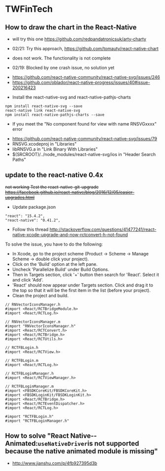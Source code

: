 # TWFinTech

## How to draw the chart in the React-Native

* will try this one https://github.com/redpandatronicsuk/arty-charty

* 02/21: Try this approach, https://github.com/tomauty/react-native-chart
- does not work. The functionality is not complete

* 02/19: Blocked by one crash issue, no solution yet
- https://github.com/react-native-community/react-native-svg/issues/246
- https://github.com/oblador/react-native-progress/issues/40#issue-200216423

* Install the react-native-svg and react-native-pathjs-charts

```
npm install react-native-svg --save
react-native link react-native-svg
npm install react-native-pathjs-charts --save
```

* If you meet the "No component found for view with name RNSVGxxxx" error
- https://github.com/react-native-community/react-native-svg/issues/79
- RNSVG.xcodeproj in "Libraries"
- libRNSVG.a in "Link Binary With Libraries"
- $(SRCROOT)/../node_modules/react-native-svg/ios in "Header Search Paths"

## update to the react-native 0.4x

~~not working
Test the react-native-git-upgrade<br>
https://facebook.github.io/react-native/blog/2016/12/05/easier-upgrades.html~~

- Update package.json
```
"react": "15.4.2",
"react-native": "0.41.2",
```

- Follow this thread 
http://stackoverflow.com/questions/41477241/react-native-xcode-upgrade-and-now-rctconvert-h-not-found

To solve the issue, you have to do the following:

* In Xcode, go to the project scheme (Product -> Scheme -> Manage Scheme -> double click your project).
* Click on the 'Build' option at the left pane.
* Uncheck 'Parallelize Build' under Build Options.
* Then in Targets section, click '+' button then search for 'React'. Select it and click 'Add'.
* 'React' should now appear under Targets section. Click and drag it to the top so that it will be the first item in the list (before your project).
* Clean the project and build.

```
// RNVectorIconsManager.h
#import <React/RCTBridgeModule.h>
#import <React/RCTLog.h>

// RNVectorIconsManager.m
#import "RNVectorIconsManager.h"
#import <React/RCTConvert.h>
#import <React/RCTBridge.h>
#import <React/RCTUtils.h>

// RCTFBLogin.h
#import <React/RCTView.h>

// RCTFBLogin.m
#import <React/RCTLog.h>

// RCTFBLoginManager.h
#import <React/RCTViewManager.h>

// RCTFBLoginManager.m
#import <FBSDKCoreKit/FBSDKCoreKit.h>
#import <FBSDKLoginKit/FBSDKLoginKit.h>
#import <React/RCTBridge.h>
#import <React/RCTEventDispatcher.h>
#import <React/RCTLog.h>

#import "RCTFBLogin.h"
#import "RCTFBLoginManager.h"
```
## How to solve "React Native--Animated:`useNativeDriver`is not supported because the native animated module is missing"
* http://www.jianshu.com/p/4fb927395d3b

